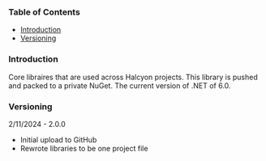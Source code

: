 
### Table of Contents
- [Introduction](#introduction)
- [Versioning](#versioning)


### Introduction 
Core libraires that are used across Halcyon projects. This library is pushed and packed to a private NuGet. The current version of .NET of 6.0.


### Versioning 

2/11/2024 - 2.0.0
- Initial upload to GitHub
- Rewrote libraries to be one project file




